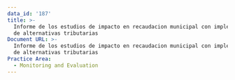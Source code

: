 ```yaml
---
data_id: '187'
title: >-
  Informe de los estudios de impacto en recaudacion municipal con implementacion
  de alternativas tributarias
Document URL: >-
  Informe de los estudios de impacto en recaudacion municipal con implementacion
  de alternativas tributarias
Practice Area:
  - Monitoring and Evaluation
---
```

